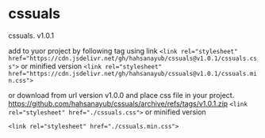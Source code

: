 # cssuals

cssuals. v1.0.1


add to yuor project by following tag using link
```<link rel="stylesheet" href="https://cdn.jsdelivr.net/gh/hahsanayub/cssuals@v1.0.1/cssuals.css">```
or minified version
```<link rel="stylesheet" href="https://cdn.jsdelivr.net/gh/hahsanayub/cssuals@v1.0.1/cssuals.min.css">```



or download from url version v1.0.0 and place css file in your project.
https://github.com/hahsanayub/cssuals/archive/refs/tags/v1.0.1.zip
```<link rel="stylesheet" href="./cssuals.css">```
or minified version

```<link rel="stylesheet" href="./cssuals.min.css">```


